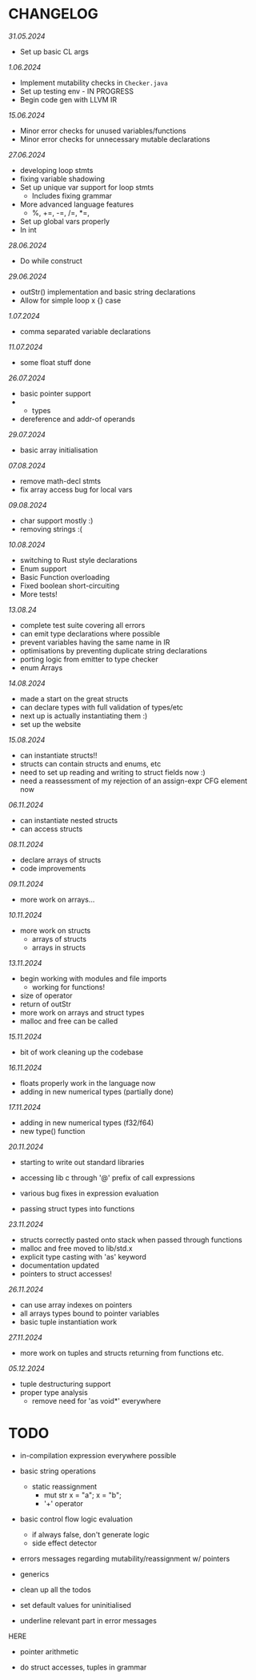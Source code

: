 # CHANGELOG

*31.05.2024*

- Set up basic CL args

*1.06.2024*

- Implement mutability checks in `Checker.java`
- Set up testing env - IN PROGRESS
- Begin code gen with LLVM IR

*15.06.2024*

- Minor error checks for unused variables/functions
- Minor error checks for unnecessary mutable declarations

*27.06.2024*

- developing loop stmts
- fixing variable shadowing
- Set up unique var support for loop stmts
  - Includes fixing grammar
- More advanced language features
  - %, +=, -=, /=, *=,
- Set up global vars properly
- In int

*28.06.2024*

- Do while construct

*29.06.2024*

- outStr() implementation and basic string declarations
- Allow for simple loop x {} case
 
*1.07.2024*

- comma separated variable declarations

*11.07.2024*

- some float stuff done

*26.07.2024*

- basic pointer support
- * types
- dereference and addr-of operands

*29.07.2024*

- basic array initialisation

*07.08.2024*

- remove math-decl stmts
- fix array access bug for local vars

*09.08.2024*

- char support mostly :)
- removing strings :(

*10.08.2024*

- switching to Rust style declarations 
- Enum support
- Basic Function overloading
- Fixed boolean short-circuiting
- More tests!

*13.08.24*

- complete test suite covering all errors
- can emit type declarations where possible
- prevent variables having the same name in IR
- optimisations by preventing duplicate string declarations
- porting logic from emitter to type checker
- enum Arrays

*14.08.2024*

- made a start on the great structs
 - can declare types with full validation of types/etc
 - next up is actually instantiating them :)
- set up the website

*15.08.2024*

- can instantiate structs!!
 - structs can contain structs and enums, etc
 - need to set up reading and writing to struct fields now :)
 - need a reassessment of my rejection of an assign-expr CFG element now

*06.11.2024*

- can instantiate nested structs
- can access structs

*08.11.2024*

- declare arrays of structs
- code improvements

*09.11.2024*

- more work on arrays...

*10.11.2024*

- more work on structs
  - arrays of structs
  - arrays in structs

*13.11.2024*

- begin working with modules and file imports
  - working for functions!
- size of operator
- return of outStr
- more work on arrays and struct types
- malloc and free can be called

*15.11.2024*

- bit of work cleaning up the codebase

*16.11.2024*

- floats properly work in the language now
- adding in new numerical types (partially done)

*17.11.2024*

- adding in new numerical types (f32/f64)
- new type() function

*20.11.2024*

- starting to write out standard libraries
- accessing lib c through '@' prefix of call expressions
- various bug fixes in expression evaluation

- passing struct types into functions

*23.11.2024*

- structs correctly pasted onto stack when passed through functions
- malloc and free moved to lib/std.x
- explicit type casting with 'as' keyword
- documentation updated
- pointers to struct accesses!

*26.11.2024*

- can use array indexes on pointers
- all arrays types bound to pointer variables
- basic tuple instantiation work

*27.11.2024*

- more work on tuples and structs returning from functions etc.

*05.12.2024*

- tuple destructuring support
- proper type analysis
  - remove need for 'as void*' everywhere

# TODO

- in-compilation expression everywhere possible

- basic string operations
  - static reassignment
    - mut str x = "a"; x = "b";
	- '+' operator

- basic control flow logic evaluation
  - if always false, don't generate logic
  - side effect detector

- errors messages regarding mutability/reassignment w/ pointers

- generics

- clean up all the todos
- set default values for uninitialised
- underline relevant part in error messages

HERE

- pointer arithmetic

- do struct accesses, tuples in grammar